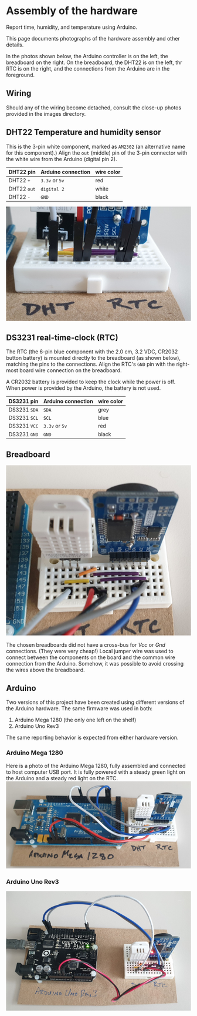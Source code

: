 # Assembly of the hardware

Report time, humidity, and temperature using Arduino.

This page documents photographs of the hardware assembly and other
details.

In the photos shown below, the Arduino controller is on the left, the breadboard on the right.  On the breadboard, the DHT22 is on the left, thr RTC is on the right, and the connections from the Arduino are in the foreground.

## Wiring

Should any of the wiring become detached, consult the close-up photos
provided in the images directory.

## DHT22 Temperature and humidity sensor

This is the 3-pin white component, marked as `AM2302` (an alternative
name for this component).)  Align the `out` (middle) pin of the 3-pin
connector with the white wire from the Arduino (digital pin 2).

DHT22 pin | Arduino connection | wire color
--- | --- | ---
DHT22 `+` | `3.3v` or `5v` | red
DHT22 `out` | `digital 2` | white
DHT22 `-` | `GND` | black

![Arduino Uno Rev3, full assembly](images/20210613_140714.jpg "Full assembly view of the Arduino Uno Rev3") 

## DS3231 real-time-clock (RTC)

The RTC (the 6-pin blue component with the 2.0 cm, 3.2 VDC, CR2032
button battery) is mounted directly to the breadboard (as shown below),
matching the pins to the connections. Align the RTC's `GND` pin with the
right-most board wire connection on the breadboard.

A CR2032 battery is provided to keep the clock while the power is off.
When power is provided by the Arduino, the battery is not used.

DS3231 pin | Arduino connection | wire color
--- | --- | ---
DS3231 `SDA` | `SDA` | grey
DS3231 `SCL` | `SCL` | blue
DS3231 `VCC` | `3.3v` or `5v` | red
DS3231 `GND` | `GND` | black

## Breadboard

![breadboard, overhead view](images/20210613_140745.jpg "overhead view of the breadboard")

The chosen breadboards did not have a cross-bus for *Vcc* or *Gnd*
connections.  (They were very cheap!)  Local jumper wire was used to
connect between the components on the board and the common wire
connection from the Arduino. Somehow, it was possible to avoid crossing
the wires above the breadboard.

## Arduino

Two versions of this project have been created using different versions of the Arduino hardware.  The same firmware was used in both:

1. Arduino Mega 1280 (the only one left on the shelf)
2. Arduino Uno Rev3

The same reporting behavior is expected from either hardware version.

### Arduino Mega 1280

Here is a photo of the Arduino Mega 1280, fully assembled and connected to host computer USB port.  It is fully powered with a steady green light on the Arduino and a steady red light on the RTC.
![Arduino Mega 1280, full assembly](images/20210613_140648.jpg "Full assembly view of the Arduino Mega 1280")

### Arduino Uno Rev3

![Arduino Uno Rev3, full assembly](images/20210613_160104.jpg "Full assembly view of the Arduino Uno Rev3")
